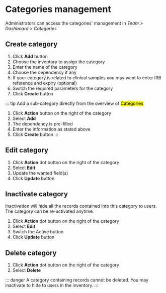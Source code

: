 # Categories management

Administrators can access the categories' management in *Team > Dashboard > Categories*

## Create category

1. Click **Add** button
2. Choose the inventory to assign the category
3. Enter the name of the category
4. Choose the dependency if any
5. If your category is related to clinical samples you may want to enter IRB reference and expiry (optional)
6. Switch the required parameters for the category
7. Click **Create** button

::: tip
Add a sub-category directly from the overview of <mark>Categories</mark>

1. Click **Action** button on the right of the category
2. Select **Add**
3. The dependency is pre-filled
4. Enter the information as stated above
5. Click **Create** button
:::

## Edit category

1. Click **Action** dot button on the right of the category
2. Select **Edit**
3. Update the wanted field(s)
4. Click **Update** button

## Inactivate category

Inactivation will hide all the records contained into this category to users. The category can be re-activated anytime.

1. Click **Action** dot button on the right of the category
2. Select **Edit**
3. Switch the Active button
4. Click **Update** button

## Delete category

1. Click **Action** dot button on the right of the category
2. Select **Delete**

::: danger
A category containing records cannot be deleted. You may inactivate to hide to users in the inventory.
:::
